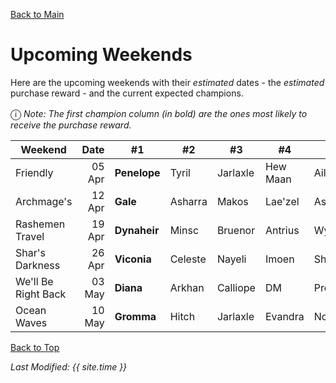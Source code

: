 [Back to Main](index.md)

# Upcoming Weekends

Here are the upcoming weekends with their *estimated* dates - the *estimated* purchase reward - and the current expected champions.

<span style="font-size:1.2em;">ⓘ</span> *Note: The first champion column (in bold) are the ones most likely to receive the purchase reward.*

| Weekend | Date | #1 | #2 | #3 | #4 | #5 | Reward |
|---|--:|---|---|---|---|---|---|
| Friendly | 05 Apr | **Penelope** | Tyril | Jarlaxle | Hew Maan | Aila | Golden Epic |
| Archmage's | 12 Apr | **Gale** | Asharra | Makos | Lae'zel | Astarion | Golden Epic |
| Rashemen Travel | 19 Apr | **Dynaheir** | Minsc | Bruenor | Antrius | Wyll | Golden Epic |
| Shar's Darkness | 26 Apr | **Viconia** | Celeste | Nayeli | Imoen | Shadowheart | Golden Epic |
| We'll Be Right Back | 03 May | **Diana** | Arkhan | Calliope | DM | Presto | Golden Epic |
| Ocean Waves | 10 May | **Gromma** | Hitch | Jarlaxle | Evandra | Nordom | Golden Epic |

[Back to Top](#top)

*Last Modified: {{ site.time }}*